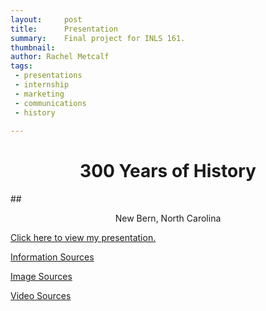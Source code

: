 ```yaml
---
layout:     post
title:      Presentation 
summary:    Final project for INLS 161.
thumbnail: 
author: Rachel Metcalf
tags:
 - presentations
 - internship
 - marketing
 - communications
 - history
 
---
```


# <center>300 Years of History</center>
##<center>New Bern, North Carolina</center>

<a href="http://rcmetcalf.github.io/inls161-revealjs-template">Click here to view my presentation.</a>

<a href="http://rcmetcalf.github.io/information-sources.txt">Information Sources</a>

<a href="http://rcmetcalf.github.io/image-sources.txt">Image Sources</a>

<a href="http://rcmetcalf.github.io/video-sources.txt">Video Sources</a>